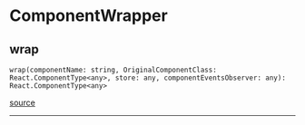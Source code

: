 # ComponentWrapper

## wrap

`wrap(componentName: string, OriginalComponentClass: React.ComponentType<any>, store: any, componentEventsObserver: any): React.ComponentType<any>`

[source](https://github.com/wix/react-native-navigation/blob/v2/lib/src/components/ComponentWrapper.tsx#L7)

---



